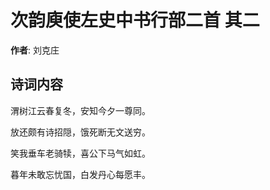 # 次韵庾使左史中书行部二首  其二

**作者**: 刘克庄

## 诗词内容

渭树江云春复冬，安知今夕一尊同。

放还颇有诗招隠，饿死断无文送穷。

笑我垂车老骑犊，喜公下马气如虹。

暮年未敢忘忧国，白发丹心每愿丰。

